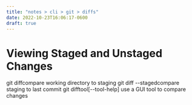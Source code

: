 ```yaml
---
title: "notes > cli > git > diffs"
date: 2022-10-23T16:06:17-0600
draft: true
---
```

# Viewing Staged and Unstaged Changes
git diffcompare working directory to staging
git diff --stagedcompare staging to last commit
git difftool[--tool-help] use a GUI tool to compare changes